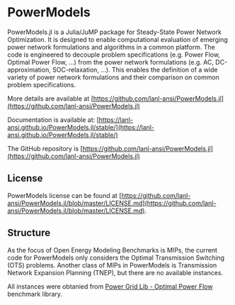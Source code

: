 # PowerModels

PowerModels.jl is a Julia/JuMP package for Steady-State Power Network
Optimization. It is designed to enable computational evaluation of emerging
power network formulations and algorithms in a common platform. The code is
engineered to decouple problem specifications (e.g. Power Flow, Optimal Power
Flow, ...) from the power network formulations (e.g. AC, DC-approximation,
SOC-relaxation, ...). This enables the definition of a wide variety of power
network formulations and their comparison on common problem specifications.

More details are available at [https://github.com/lanl-ansi/PowerModels.jl](https://github.com/lanl-ansi/PowerModels.jl)

Documentation is available at: [https://lanl-ansi.github.io/PowerModels.jl/stable/](https://lanl-ansi.github.io/PowerModels.jl/stable/)

The GitHub repository is [https://github.com/lanl-ansi/PowerModels.jl](https://github.com/lanl-ansi/PowerModels.jl)

## License

PowerModels license can be found at [https://github.com/lanl-ansi/PowerModels.jl/blob/master/LICENSE.md](https://github.com/lanl-ansi/PowerModels.jl/blob/master/LICENSE.md).

## Structure

As the focus of Open Energy Modeling Benchmarks is MIPs, the current code for
PowerModels only considers the Optimal Transmission Switching (OTS) problems.
Another class of MIPs in PowerModels is Transmission Network Expansion Planning
(TNEP), but there are no available instances.

All instances were obtanied from [Power Grid Lib - Optimal Power Flow](https://github.com/power-grid-lib/pglib-opf)
benchmark library.

